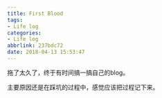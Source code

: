 ```yaml
---
title: First Blood
tags:
- Life log
categories:
- Life log
abbrlink: 237bdc72
date: 2018-04-13 15:53:47
---
```


拖了太久了，终于有时间搞一搞自己的blog。

主要原因还是在踩坑的过程中，感觉应该把过程记下来。

